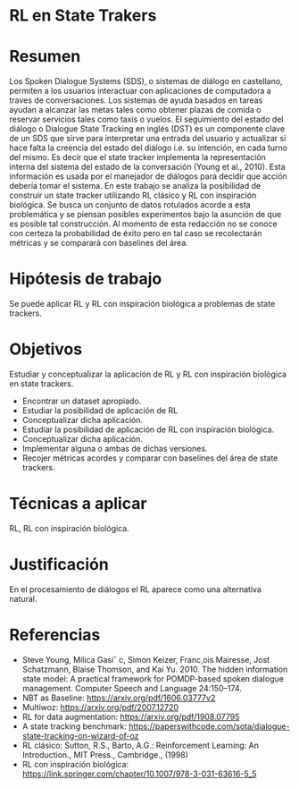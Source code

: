 # RL en State Trakers


# Resumen
Los Spoken Dialogue Systems (SDS), o sistemas de diálogo en castellano, permiten a los usuarios interactuar con aplicaciones de computadora a traves de conversaciones. Los sistemas de ayuda basados en tareas ayudan a alcanzar las metas tales como obtener plazas de comida o reservar servicios tales como taxis o vuelos. El seguimiento del estado del diálogo o Dialogue State Tracking en inglés (DST) es un componente clave de un SDS que sirve para interpretar una entrada del usuario y actualizar si hace falta la creencia del estado del diálogo i.e. su intención, en cada turno del mismo. Es decir que el state tracker implementa la representación interna del sistema del estado de la conversación (Young et al., 2010). Esta información es usada por el manejador de diálogos para decidir que acción debería tomar el sistema.
En este trabajo se analiza la posibilidad de construir un state tracker utilizando RL clásico y RL con inspiración biológica. Se busca un conjunto de datos rotulados acorde a esta problemática y se piensan posibles experimentos bajo la asunción de que es posible tal construcción. Al momento de esta redacción no se conoce con certeza la probabilidad de éxito pero en tal caso se recolectarán métricas y se comparará con baselines del área.

# Hipótesis de trabajo
Se puede aplicar RL y RL con inspiración biológica a problemas de state trackers.

# Objetivos
Estudiar y conceptualizar la aplicación de RL y RL con inspiración biológica en state trackers.
- Encontrar un dataset apropiado.
- Estudiar la posibilidad de aplicación de RL
- Conceptualizar dicha aplicación.
- Estudiar la posibilidad de aplicación de RL con inspiración biológica.
- Conceptualizar dicha aplicación.
- Implementar alguna o ambas de dichas versiones.
- Recojer métricas acordes y comparar con baselines del área de state trackers.

# Técnicas a aplicar
RL, RL con inspiración biológica.

# Justificación
En el procesamiento de diálogos el RL aparece como una alternativa natural.

# Referencias
- Steve Young, Milica Gasiˇ c, Simon Keizer, Franc¸ois Mairesse, Jost Schatzmann, Blaise Thomson, and
Kai Yu. 2010. The hidden information state model: A practical framework for POMDP-based spoken dialogue management. Computer Speech and Language 24:150–174.
- NBT as Baseline: https://arxiv.org/pdf/1606.03777v2
- Multiwoz: https://arxiv.org/pdf/2007.12720
- RL for data augmentation: https://arxiv.org/pdf/1908.07795
- A state tracking benchmark: https://paperswithcode.com/sota/dialogue-state-tracking-on-wizard-of-oz
- RL clásico: Sutton, R.S., Barto, A.G.: Reinforcement Learning: An Introduction., MIT Press., Cambridge., (1998)
- RL con inspiración biológica: https://link.springer.com/chapter/10.1007/978-3-031-63616-5_5

